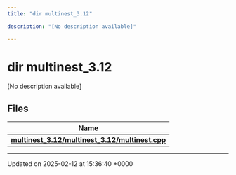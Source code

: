 ```yaml
---
title: "dir multinest_3.12"

description: "[No description available]"

---
```


# dir multinest_3.12

[No description available]

## Files

| Name           |
| -------------- |
| **[multinest_3.12/multinest_3.12/multinest.cpp](/documentation/code/files/multinest__3_812_2multinest_8cpp/#file-multinest-3-12-multinest-3-12-multinest-cpp)**  |






-------------------------------

Updated on 2025-02-12 at 15:36:40 +0000
